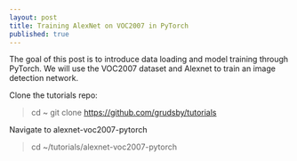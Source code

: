 ```yaml
---
layout: post
title: Training AlexNet on VOC2007 in PyTorch
published: true
---
```


The goal of this post is to introduce data loading and model training through PyTorch. We will use the VOC2007 dataset and Alexnet to train an image detection network.

Clone the tutorials repo:

> cd ~
> git clone https://github.com/grudsby/tutorials

Navigate to alexnet-voc2007-pytorch

> cd ~/tutorials/alexnet-voc2007-pytorch




